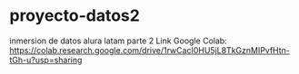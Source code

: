 # proyecto-datos2
inmersion de datos alura latam parte 2
 Link Google Colab: https://colab.research.google.com/drive/1rwCacI0HU5jL8TkGznMIPvfHtn-tGh-u?usp=sharing

